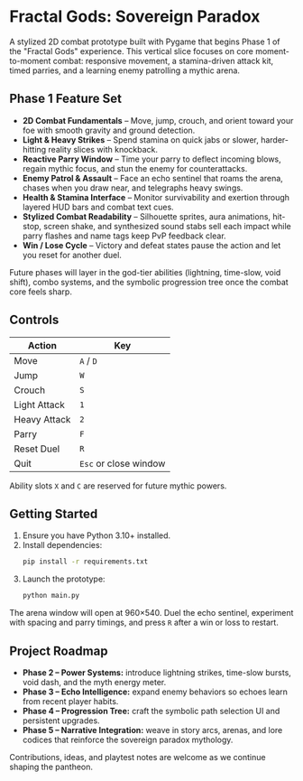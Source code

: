# Fractal Gods: Sovereign Paradox

A stylized 2D combat prototype built with Pygame that begins Phase 1 of the "Fractal Gods" experience. This vertical slice focuses on core moment-to-moment combat: responsive movement, a stamina-driven attack kit, timed parries, and a learning enemy patrolling a mythic arena.

## Phase 1 Feature Set
- **2D Combat Fundamentals** – Move, jump, crouch, and orient toward your foe with smooth gravity and ground detection.
- **Light & Heavy Strikes** – Spend stamina on quick jabs or slower, harder-hitting reality slices with knockback.
- **Reactive Parry Window** – Time your parry to deflect incoming blows, regain mythic focus, and stun the enemy for counterattacks.
- **Enemy Patrol & Assault** – Face an echo sentinel that roams the arena, chases when you draw near, and telegraphs heavy swings.
- **Health & Stamina Interface** – Monitor survivability and exertion through layered HUD bars and combat text cues.
- **Stylized Combat Readability** – Silhouette sprites, aura animations, hit-stop, screen shake, and synthesized sound stabs sell each impact while parry flashes and name tags keep PvP feedback clear.
- **Win / Lose Cycle** – Victory and defeat states pause the action and let you reset for another duel.

Future phases will layer in the god-tier abilities (lightning, time-slow, void shift), combo systems, and the symbolic progression tree once the combat core feels sharp.

## Controls
| Action | Key |
| --- | --- |
| Move | `A` / `D` |
| Jump | `W` |
| Crouch | `S` |
| Light Attack | `1` |
| Heavy Attack | `2` |
| Parry | `F` |
| Reset Duel | `R` |
| Quit | `Esc` or close window |

Ability slots `X` and `C` are reserved for future mythic powers.

## Getting Started
1. Ensure you have Python 3.10+ installed.
2. Install dependencies:
   ```bash
   pip install -r requirements.txt
   ```
3. Launch the prototype:
   ```bash
   python main.py
   ```

The arena window will open at 960×540. Duel the echo sentinel, experiment with spacing and parry timings, and press `R` after a win or loss to restart.

## Project Roadmap
- **Phase 2 – Power Systems:** introduce lightning strikes, time-slow bursts, void dash, and the myth energy meter.
- **Phase 3 – Echo Intelligence:** expand enemy behaviors so echoes learn from recent player habits.
- **Phase 4 – Progression Tree:** craft the symbolic path selection UI and persistent upgrades.
- **Phase 5 – Narrative Integration:** weave in story arcs, arenas, and lore codices that reinforce the sovereign paradox mythology.

Contributions, ideas, and playtest notes are welcome as we continue shaping the pantheon.
